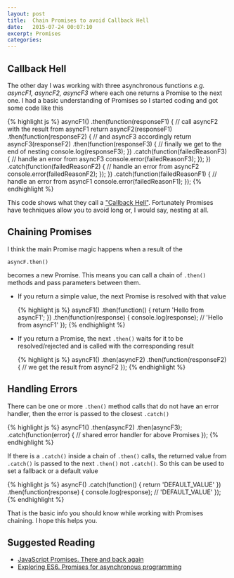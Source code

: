 ```yaml
---
layout: post
title:  Chain Promises to avoid Callback Hell
date:   2015-07-24 00:07:10
excerpt: Promises
categories:
---
```


## Callback Hell

The other day I was working with three asynchronous functions _e.g. asyncF1, asyncF2, asyncF3_ where each one returns a Promise to the next one. I had a basic understanding of Promises so I started coding and got some code like this

{% highlight js %}
asyncF1()
  .then(function(responseF1) {
    // call asyncF2 with the result from asyncF1
    return asyncF2(responseF1)
      .then(function(responseF2) {
        // and asyncF3 accordingly
        return asyncF3(responseF2)
          .then(function(responseF3) {
            // finally we get to the end of nesting
            console.log(responseF3);
          })
          .catch(function(failedReasonF3) {
            // handle an error from asyncF3
            console.error(failedReasonF3);
          });
      })
      .catch(function(failedReasonF2) {
      // handle an error from asyncF2
        console.error(failedReasonF2);
      });
  })
  .catch(function(failedReasonF1) {
    // handle an error from asyncF1
    console.error(failedReasonF1);
  });
{% endhighlight %}

This code shows what they call a <a href="http://stackoverflow.com/a/25098230/1022726" target="_blank">"Callback Hell"</a>.
Fortunately Promises have techniques allow you to avoid long or, I would say, nesting at all.

## Chaining Promises

I think the main Promise magic happens when a result of the

    asyncF.then()

becomes a new Promise. This means you can call a chain of <code>.then()</code> methods and pass parameters between them.

<ul class="list-styled">
  <li>
    If you return a simple value, the next Promise is resolved with that value

{% highlight js %}
asyncF1()
  .then(function() {
    return 'Hello from asyncF1';
  })
  .then(function(response) {
    console.log(response); // 'Hello from asyncF1'
  });
{% endhighlight %}
  </li>

  <li>
    If you return a Promise, the next <code>.then()</code> waits for it to be resolved/rejected and is called with the corresponding result

{% highlight js %}
asyncF1()
  .then(asyncF2)
  .then(function(responseF2) {
    // we get the result from asyncF2
  });
{% endhighlight %}
  </li>
</ul>

## Handling Errors

There can be one or more <code>.then()</code> method calls that do not have an error handler, then the error is passed to the closest <code>.catch()</code>

{% highlight js %}
asyncF1()
  .then(asyncF2)
  .then(asyncF3);
  .catch(function(error) {
    // shared error handler for above Promises
  });
{% endhighlight %}

If there is a <code>.catch()</code> inside a chain of <code>.then()</code> calls, the returned value from <code>.catch()</code> is passed to the next <code>.then()</code> not <code>.catch()</code>. So this can be used to set a fallback or a default value

{% highlight js %}
asyncF()
  .catch(function() {
    return 'DEFAULT_VALUE'
  })
  .then(function(response) {
    console.log(response); // 'DEFAULT_VALUE'
  });
{% endhighlight %}

That is the basic info you should know while working with Promises chaining. I hope this helps you.

## Suggested Reading
+ <a href="http://www.html5rocks.com/en/tutorials/es6/promises/" target="_blank">JavaScript Promises. There and back again</a>
+ <a href="https://leanpub.com/exploring-es6/read#ch_promises" target="_blank">Exploring ES6. Promises for asynchronous programming</a>
